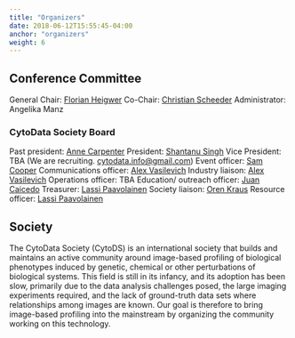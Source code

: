 ```yaml
---
title: "Organizers"
date: 2018-06-12T15:55:45-04:00
anchor: "organizers"
weight: 6
---
```


## Conference Committee
General Chair: [Florian Heigwer](https://twitter.com/FlorianHeigwer)
Co-Chair: [Christian Scheeder](https://twitter.com/chri_sche)
Administrator: Angelika Manz

### CytoData Society Board

Past president: [Anne Carpenter](https://twitter.com/DrAnneCarpenter)
President: [Shantanu Singh](https://twitter.com/snhantau)
Vice President: TBA (We are recruiting. cytodata.info@gmail.com)
Event officer: [Sam Cooper](https://twitter.com/sam_o_cooper)
Communications officer: [Alex Vasilevich](https://www.linkedin.com/in/aliakseivasilevich/)
Industry liaison: [Alex Vasilevich](https://www.linkedin.com/in/aliakseivasilevich/)
Operations officer: TBA
Education/ outreach officer: [Juan Caicedo](https://twitter.com/jccaicedo)
Treasurer: [Lassi Paavolainen](https://twitter.com/Lastu21)
Society liaison: [Oren Kraus](https://twitter.com/orenkraus)
Resource officer: [Lassi Paavolainen](https://twitter.com/Lastu21)

##  Society

The CytoData Society (CytoDS) is an international society that builds and maintains an active community around image-based profiling of biological phenotypes induced by genetic, chemical or other perturbations of biological systems. This field is still in its infancy, and its adoption has been slow, primarily due to the data analysis challenges posed, the large imaging experiments required, and the lack of ground-truth data sets where relationships among images are known. Our goal is therefore to bring image-based profiling into the mainstream by organizing the community working on this technology.
